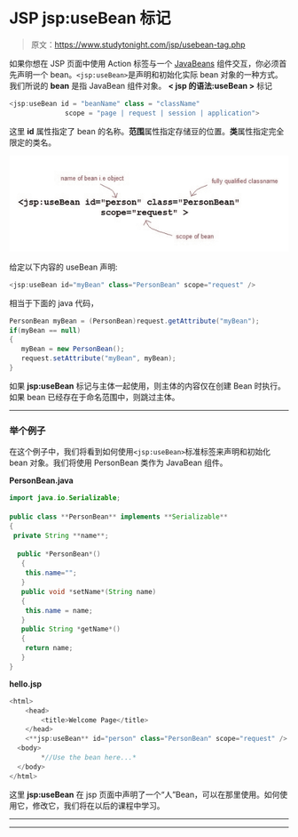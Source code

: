# JSP jsp:useBean 标记

> 原文：<https://www.studytonight.com/jsp/usebean-tag.php>

如果你想在 JSP 页面中使用 Action 标签与一个 [JavaBeans](javabeans-component.php) 组件交互，你必须首先声明一个 bean。`<jsp:useBean>`是声明和初始化实际 bean 对象的一种方式。我们所说的 **bean** 是指 JavaBean 组件对象。 **< jsp 的语法:useBean >** 标记

```java
<jsp:useBean id = "beanName" class = "className" 
              scope = "page | request | session | application"> 
```

这里 **id** 属性指定了 bean 的名称。**范围**属性指定存储豆的位置。**类**属性指定完全限定的类名。

![useBean Tag in JSP](img/0f93d3053a6c87b1fda7733caf8f5c27.png)

给定以下内容的 useBean 声明:

```java
<jsp:useBean id="myBean" class="PersonBean" scope="request" /> 
```

相当于下面的 java 代码，

```java
PersonBean myBean = (PersonBean)request.getAttribute("myBean");
if(myBean == null)
{
   myBean = new PersonBean();
   request.setAttribute("myBean", myBean);
} 
```

如果 **jsp:useBean** 标记与主体一起使用，则主体的内容仅在创建 Bean 时执行。如果 bean 已经存在于命名范围中，则跳过主体。

* * *

### 举个例子

在这个例子中，我们将看到如何使用`<jsp:useBean>`标准标签来声明和初始化 bean 对象。我们将使用 PersonBean 类作为 JavaBean 组件。

**PersonBean.java**

```java
import java.io.Serializable;

public class **PersonBean** implements **Serializable**
{
 private String **name**;

  public *PersonBean*()
   {
    this.name="";
   }
   public void *setName*(String name)
   {
    this.name = name;
   }
   public String *getName*()
   {
    return name;
   }
} 
```

**hello.jsp**

```java
<html>
    <head>
        <title>Welcome Page</title>
    </head>
    <**jsp:useBean** id="person" class="PersonBean" scope="request" />
  <body>
        *//Use the bean here...*  
  </body>
</html> 
```

这里 **jsp:useBean** 在 jsp 页面中声明了一个“人”Bean，可以在那里使用。如何使用它，修改它，我们将在以后的课程中学习。

* * *

* * *